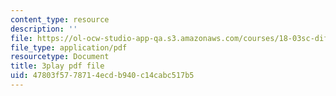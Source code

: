 ```yaml
---
content_type: resource
description: ''
file: https://ol-ocw-studio-app-qa.s3.amazonaws.com/courses/18-03sc-differential-equations-fall-2011/47803f5778714ecdb940c14cabc517b5_vP-oRQqmeg4.pdf
file_type: application/pdf
resourcetype: Document
title: 3play pdf file
uid: 47803f57-7871-4ecd-b940-c14cabc517b5
---
```

